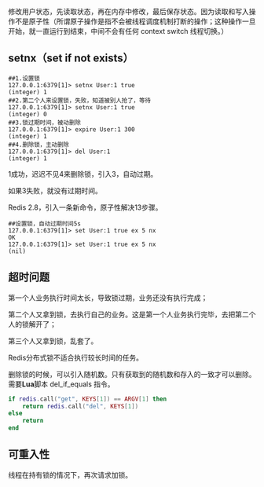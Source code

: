 修改用户状态，先读取状态，再在内存中修改，最后保存状态。因为读取和写入操作不是原子性（所谓原子操作是指不会被线程调度机制打断的操作；这种操作一旦开始，就一直运行到结束，中间不会有任何 context switch 线程切换。）



## setnx（set if not exists）

```shell
##1.设置锁
127.0.0.1:6379[1]> setnx User:1 true
(integer) 1
##2.第二个人来设置锁，失败，知道被别人抢了，等待
127.0.0.1:6379[1]> setnx User:1 true
(integer) 0
##3.锁过期时间，被动删除
127.0.0.1:6379[1]> expire User:1 300
(integer) 1
##4.删除锁，主动删除
127.0.0.1:6379[1]> del User:1
(integer) 1
```

1成功，迟迟不见4来删除锁，引入3，自动过期。

如果3失败，就没有过期时间。

Redis 2.8，引入一条新命令，原子性解决13步骤。

```shell
##设置锁，自动过期时间5s
127.0.0.1:6379[1]> set User:1 true ex 5 nx
OK
127.0.0.1:6379[1]> set User:1 true ex 5 nx
(nil)
```



## 超时问题

第一个人业务执行时间太长，导致锁过期，业务还没有执行完成；

第二个人又拿到锁，去执行自己的业务。这是第一个人业务执行完毕，去把第二个人的锁解开了；

第三个人又拿到锁，乱套了。

Redis分布式锁不适合执行较长时间的任务。



删除锁的时候，可以引入随机数。只有获取到的随机数和存入的一致才可以删除。需要**Lua**脚本 del_if_equals 指令。



```lua
if redis.call("get", KEYS[1]) == ARGV[1] then
    return redis.call("del", KEYS[1])
else 
    return
end
```



## 可重入性

线程在持有锁的情况下，再次请求加锁。

